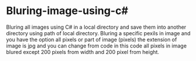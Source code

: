 # Bluring-image-using-c#
Bluring all images using C# in a local directory and save them into another directory using path of local directory. Bluring a specific pexils in image and you have the option all pixels or part of image (pixels)
the extension of image is jpg and you can change from code 
in this code all pixels in image blured except 200 pixels from width and 200 pixel from height.
